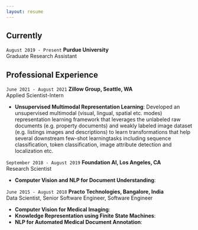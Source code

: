 ```yaml
---
layout: resume
---
```

## Currently

`August 2019 - Present`
__Purdue University__
<br/>Graduate Research Assistant


## Professional Experience

`June 2021 - August 2021`
__Zillow Group, Seattle, WA__
<br/> Applied Scientist-Intern

- **Unsupervised Multimodal Representation Learning**: Developed an unsupervised multimodal (visual, lingual, spatial etc. modes) representation learning framework that leverages the unlabeled raw documents (e.g.  property documents) and weakly labeled image dataset (e.g.  listings images and descriptions) to learn transformations that help several downstream few-shot learningtasks including sequence classification, token classification, image attribute detection and localization etc.

`September 2018 - August 2019`
__Foundation AI, Los Angeles, CA__
<br/>Research Scientist

- **Computer Vision and NLP for Document Understanding**:

`June 2015 - August 2018`
__Practo Technologies, Bangalore, India__
<br/>Data Scientist, Senior Software Engineer, Software Engineer

- **Computer Vision for Medical Imaging**:
- **Knowledge Representation using Finite State Machines**:
- **NLP for Automated Medical Document Annotation**:
